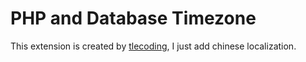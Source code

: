 # PHP and Database Timezone

This extension is created by [tlecoding](https://www.opencart.com/index.php?route=marketplace/extension/info&extension_id=16023&filter_search=time%20zone&filter_license=0), I just add chinese localization.